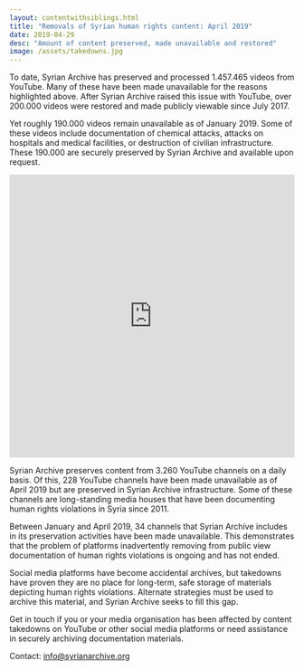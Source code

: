 ```yaml
---
layout: contentwithsiblings.html
title: "Removals of Syrian human rights content: April 2019"
date: 2019-04-29
desc: "Amount of content preserved, made unavailable and restored"
image: /assets/takedowns.jpg
---
```


To date, Syrian Archive has preserved and processed 1.457.465 videos from YouTube. Many of these have been made unavailable for the reasons highlighted above. After Syrian Archive raised this issue with YouTube, over 200.000 videos were restored and made publicly viewable since July 2017.

Yet roughly 190.000 videos remain unavailable as of January 2019. Some of these videos include documentation of chemical attacks, attacks on hospitals and medical facilities, or destruction of civilian infrastructure. These 190.000 are securely preserved by Syrian Archive and available upon request.

<iframe width="100%" height="500" src="https://www.youtube.com/embed/39YEFAaZL2U" frameborder="0" allow="accelerometer; autoplay; encrypted-media; gyroscope; picture-in-picture" allowfullscreen></iframe>


Syrian Archive preserves content from 3.260 YouTube channels on a daily basis. Of this, 228 YouTube channels have been made unavailable as of April 2019 but are preserved in Syrian Archive infrastructure. Some of these channels are long-standing media houses that have been documenting human rights violations in Syria since 2011.

Between January and April 2019, 34 channels that Syrian Archive includes in its preservation activities have been made unavailable. This demonstrates that the problem of platforms inadvertently removing from public view documentation of human rights violations is ongoing and has not ended. 

Social media platforms have become accidental archives, but takedowns have proven they are no place for long-term, safe storage of materials depicting human rights violations. Alternate strategies must be used to archive this material, and Syrian Archive seeks to fill this gap.

Get in touch if you or your media organisation has been affected by content takedowns on YouTube or other social media platforms or need assistance in securely archiving documentation materials.

Contact: info@syrianarchive.org
